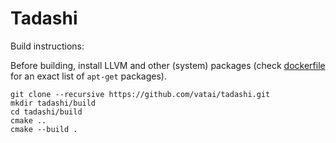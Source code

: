 # Tadashi

Build instructions:

Before building, install LLVM and other (system) packages (check [dockerfile](docker/tadashi.dockerfile) for an exact list of `apt-get` packages).

```
git clone --recursive https://github.com/vatai/tadashi.git
mkdir tadashi/build
cd tadashi/build
cmake ..
cmake --build .
```
